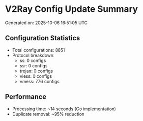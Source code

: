# V2Ray Config Update Summary
Generated on: 2025-10-06 16:51:05 UTC

## Configuration Statistics
- Total configurations: 8851
- Protocol breakdown:
  - ss: 0 configs
  - ssr: 0 configs
  - trojan: 0 configs
  - vless: 0 configs
  - vmess: 776 configs

## Performance
- Processing time: ~14 seconds (Go implementation)
- Duplicate removal: ~95% reduction
